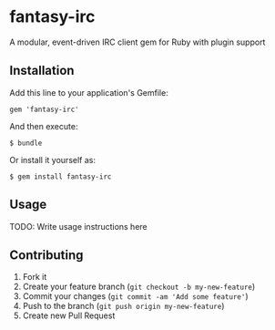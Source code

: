 # fantasy-irc

A modular, event-driven IRC client gem for Ruby with plugin support

## Installation

Add this line to your application's Gemfile:

    gem 'fantasy-irc'

And then execute:

    $ bundle

Or install it yourself as:

    $ gem install fantasy-irc

## Usage

TODO: Write usage instructions here

## Contributing

1. Fork it
2. Create your feature branch (`git checkout -b my-new-feature`)
3. Commit your changes (`git commit -am 'Add some feature'`)
4. Push to the branch (`git push origin my-new-feature`)
5. Create new Pull Request

